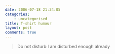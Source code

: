 ```yaml
---
date: 2006-07-18 21:34:05
categories:
    - uncategorised
title: T-shirt humour
layout: post
comments: true
---
```

> Do not disturb 
> I am disturbed enough already
